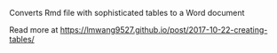  
Converts Rmd file with sophisticated tables to a Word document

Read more at https://lmwang9527.github.io/post/2017-10-22-creating-tables/
